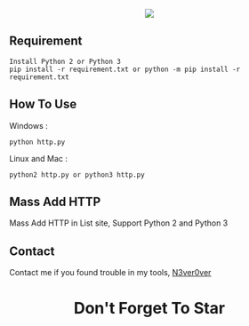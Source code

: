 <p align="center">
  <img src="https://img.shields.io/badge/Python-3.9.0-brightgreen">
</p>

## Requirement
```
Install Python 2 or Python 3
pip install -r requirement.txt or python -m pip install -r requirement.txt
```

## How To Use
Windows :
```
python http.py
```
Linux and Mac :
```
python2 http.py or python3 http.py
```

## Mass Add HTTP
Mass Add HTTP in List site, Support Python 2 and Python 3

## Contact
Contact me if you found trouble in my tools, [N3ver0ver](https://t.me/@N3ver0ver)

<h1 align="center">Don't Forget To Star</h1>
